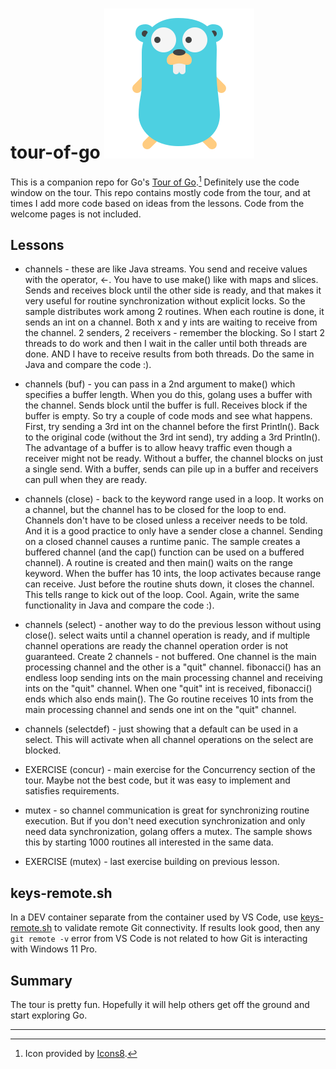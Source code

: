# tour-of-go ![tour-of-go](/images/icons8-golang-240.png)

This is a companion repo for Go's [Tour of Go](https://go.dev/tour/welcome/1).[^1] Definitely use the code window on the tour. This repo contains mostly code from the tour, and at times I add more code based on ideas from the lessons. Code from the welcome pages is not included.

## Lessons

* channels - these are like Java streams. You send and receive values with the operator, <-. You have to use
  make() like with maps and slices. Sends and receives block until the other side is ready, and that makes it very
  useful for routine synchronization without explicit locks. So the sample distributes work among 2 routines.
  When each routine is done, it sends an int on a channel. Both x and y ints are waiting to receive from the
  channel. 2 senders, 2 receivers - remember the blocking. So I start 2 threads to do work and then I wait in the
  caller until both threads are done. AND I have to receive results from both threads. Do the same in Java
  and compare the code :).

* channels (buf) - you can pass in a 2nd argument to make() which specifies a buffer length. When you do this,
  golang uses a buffer with the channel. Sends block until the buffer is full. Receives block if the buffer
  is empty. So try a couple of code mods and see what happens. First, try sending a 3rd int on the channel before
  the first Println(). Back to the original code (without the 3rd int send), try adding a 3rd Println(). The
  advantage of a buffer is to allow heavy traffic even though a receiver might not be ready. Without a buffer,
  the channel blocks on just a single send. With a buffer, sends can pile up in a buffer and receivers can pull
  when they are ready.

* channels (close) - back to the keyword range used in a loop. It works on a channel, but the channel has to
  be closed for the loop to end. Channels don't have to be closed unless a receiver needs to be told. And
  it is a good practice to only have a sender close a channel. Sending on a closed channel causes a runtime
  panic. The sample creates a buffered channel (and the cap() function can be used on a buffered channel).
  A routine is created and then main() waits on the range keyword. When the buffer has 10 ints, the loop
  activates because range can receive. Just before the routine shuts down, it closes the channel. This tells
  range to kick out of the loop. Cool. Again, write the same functionality in Java and compare the code :).

* channels (select) - another way to do the previous lesson without using close(). select waits until a
  channel operation is ready, and if multiple channel operations are ready the channel operation order
  is not guaranteed. Create 2 channels - not buffered. One channel is the main processing channel and the other
  is a "quit" channel. fibonacci() has an endless loop sending ints on the main processing channel
  and receiving ints on the "quit" channel. When one "quit" int is received, fibonacci() ends which also
  ends main(). The Go routine receives 10 ints from the main processing channel and sends one int on the
  "quit" channel.

* channels (selectdef) - just showing that a default can be used in a select. This will activate when all
  channel operations on the select are blocked.

* EXERCISE (concur) - main exercise for the Concurrency section of the tour. Maybe not the best code, but
  it was easy to implement and satisfies requirements.

* mutex - so channel communication is great for synchronizing routine execution. But if you don't need
  execution synchronization and only need data synchronization, golang offers a mutex. The sample
  shows this by starting 1000 routines all interested in the same data.

* EXERCISE (mutex) - last exercise building on previous lesson.

## keys-remote.sh

In a DEV container separate from the container used by VS Code, use [keys-remote.sh](https://github.com/kengibson1111/tour-of-go/blob/master/keys-remote.sh) to validate remote Git connectivity. If results look good, then any `git remote -v` error from VS Code is not related to how Git is interacting with Windows 11 Pro.

## Summary

The tour is pretty fun. Hopefully it will help others get off the ground and start exploring Go.

***

[^1]: Icon provided by [Icons8](https://icons8.com/).
